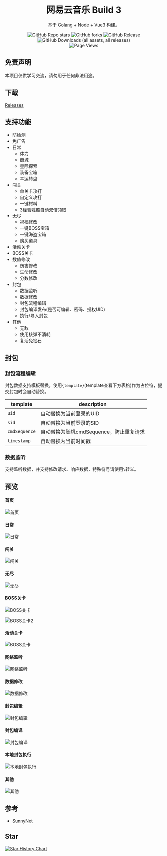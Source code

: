 <h1 align="center">网易云音乐 Build 3</h1>

<p align="center">基于 <a href="https://go.dev/" target="_blank">Golang</a> + <a href="https://nodejs.org/zh-cn" target="_blank">Node</a> + <a href="https://vuejs.org/" target="_blank">Vue3</a> 构建。</p>

<div align="center">
<img alt="GitHub Repo stars" src="https://img.shields.io/github/stars/LauZzL/leitingzhanji-ui?style=for-the-badge">
<img alt="GitHub forks" src="https://img.shields.io/github/forks/LauZzL/leitingzhanji-ui?style=for-the-badge">
<img alt="GitHub Release" src="https://img.shields.io/github/v/release/LauZzL/leitingzhanji-ui?style=for-the-badge">
<img alt="GitHub Downloads (all assets, all releases)" src="https://img.shields.io/github/downloads/LauZzL/leitingzhanji-ui/total?style=for-the-badge">
<br>
<img alt="Page Views" src="https://badges.toozhao.com/badges/01J7D1CAVCZQSZNWQZV9RHS37H/green.svg">
</div>

## 免责声明

本项目仅供学习交流，请勿用于任何非法用途。

## 下载

[Releases](https://github.com/LauZzL/leitingzhanji-ui/releases)

## 支持功能

- 防检测
- 免广告
- 日常
  - 体力
  - 商城
  - 星际探索
  - 装备宝箱
  - 幸运转盘
- 闯关
  - 单关卡攻打
  - 自定义攻打
  - 一键材料
  - 3经验残骸自动双倍领取
- 无尽
  - 祝福修改
  - 一键BOSS宝箱
  - 一键海盗宝箱
  - 购买道具
- 活动关卡
- BOSS关卡
- 数值修改
  - 伤害修改
  - 生命修改
  - 分数修改
- 封包
  - 数据监听
  - 数据修改
  - 封包流程编辑
  - 封包编译发布(是否可编辑、密码、授权UID)
  - 执行/导入封包
- 其他
  - 无敌
  - 使用核弹不消耗
  - 复活免钻石

## 封包

### 封包流程编辑

封包数据支持模板替换，使用`{template}`(template查看下方表格)作为占位符，提交封包时会自动替换。

| template | description |
| --- | --- |
| `uid` | 自动替换为当前登录的UID |
| `sid` | 自动替换为当前登录的SID |
| `cmdSequence` | 自动替换为随机cmdSequence，防止重复请求 |
| `timestamp` | 自动替换为当前时间戳 |

### 数据监听

支持监听数据，并支持修改请求、响应数据，特殊符号请使用`\`转义。


## 预览

#### 首页

![首页](https://s21.ax1x.com/2024/09/10/pAm0BKH.jpg)

#### 日常

![日常](https://s21.ax1x.com/2024/09/10/pAmW8N4.jpg)

#### 闯关

![闯关](https://s21.ax1x.com/2024/09/10/pAmWG4J.jpg)

#### 无尽

![无尽](https://s21.ax1x.com/2024/09/10/pAmWNg1.jpg)

#### BOSS关卡

![BOSS关卡](https://s21.ax1x.com/2024/09/10/pAm0C8S.jpg)

![BOSS关卡2](https://s21.ax1x.com/2024/09/10/pAmWdu6.jpg)

#### 活动关卡

![BOSS关卡](https://s21.ax1x.com/2024/09/10/pAm0Pgg.jpg)

#### 网络监听

![网络监听](https://s21.ax1x.com/2024/09/10/pAm0t56.png)

#### 数据修改

![数据修改](https://s21.ax1x.com/2024/09/10/pAm0UPK.jpg)

#### 封包编辑

![封包编辑](https://s21.ax1x.com/2024/09/10/pAm0a8O.jpg)

#### 封包编译

![封包编译](https://s21.ax1x.com/2024/09/10/pAm0d2D.jpg)

#### 本地封包执行

![本地封包执行](https://s21.ax1x.com/2024/09/10/pAm0wxe.jpg)

#### 其他

![其他](https://s21.ax1x.com/2024/09/10/pAmWYC9.jpg)

## 参考

- [SunnyNet](https://github.com/qtgolang/SunnyNet)

## Star

[![Star History Chart](https://api.star-history.com/svg?repos=LauZzL/leitingzhanji-ui&type=Date)](https://star-history.com/#LauZzL/leitingzhanji-ui&Date)